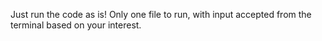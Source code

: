 Just run the code as is! Only one file to run, with input accepted from the terminal based on your interest.
